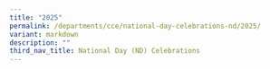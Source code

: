 ```yaml
---
title: "2025"
permalink: /departments/cce/national-day-celebrations-nd/2025/
variant: markdown
description: ""
third_nav_title: National Day (ND) Celebrations
---
```


